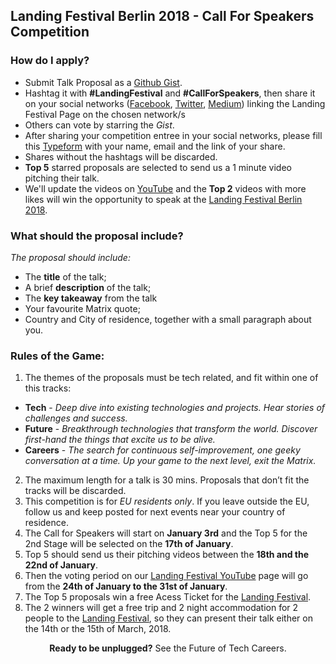 ## Landing Festival Berlin 2018 - Call For Speakers Competition

### How do I apply?

- Submit Talk Proposal as a [Github Gist](https://gist.github.com/).
- Hashtag it with __#LandingFestival__ and __#CallForSpeakers__, then share it on your social networks ([Facebook](https://www.facebook.com/LandingFestivalPage/), [Twitter](https://twitter.com/LandingFest), [Medium](https://medium.com/landingfestival)) linking the Landing Festival Page on the chosen network/s
- Others can vote by starring the *Gist*.
- After sharing your competition entree in your social networks, please fill this [Typeform](https://landingjobs.typeform.com/to/URjRZE) with your name, email and the link of your share.
- Shares without the hashtags will be discarded.
- __Top 5__ starred proposals are selected to send us a 1 minute video pitching their talk.
- We'll update the videos on [YouTube](https://www.youtube.com/channel/UCjGI4o68Sd414pKDF_XM-qg) and the __Top 2__ videos with more likes will win the opportunity to speak at the [Landing Festival Berlin 2018](https://landingfestival.com/berlin).

### What should the proposal include?

*The proposal should include:*
- The __title__ of the talk;
- A brief __description__ of the talk;
- The __key takeaway__ from the talk
- Your favourite Matrix quote;
- Country and City of residence, together with a small paragraph about you.

### Rules of the Game:

1. The themes of the proposals must be tech related, and fit within one of this tracks:
- __Tech__ - *Deep dive into existing technologies and projects. Hear stories of challenges and success.*
- __Future__ - *Breakthrough technologies that transform the world. Discover first-hand the things that excite us to be alive.*
- __Careers__ - *The search for continuous self-improvement, one geeky conversation at a time. Up your game to the next level, exit the Matrix.*
2. The maximum length for a talk is 30 mins. Proposals that don’t fit the tracks will be discarded.
3. This competition is for *EU residents only*. If you leave outside the EU, follow us and keep posted for next events near your country of residence.
4. The Call for Speakers will start on **January 3rd** and the Top 5 for the 2nd Stage will be selected on the **17th of January**.
5. Top 5 should send us their pitching videos between the **18th and the 22nd of January**.
6. Then the voting period on our [Landing Festival YouTube](https://www.youtube.com/channel/UCjGI4o68Sd414pKDF_XM-qg) page will go from the **24th of January to the 31st of January**.
7. The Top 5 proposals win a free Acess Ticket for the [Landing Festival](https://landingfestival.com/berlin).
8. The 2 winners will get a free trip and 2 night accommodation for 2 people to the [Landing Festival](https://landingfestival.com/berlin), so they can present their talk either on the 14th or the 15th of March, 2018.


<p align="center"> <b>Ready to be unplugged?</b> See the Future of Tech Careers. </p>
